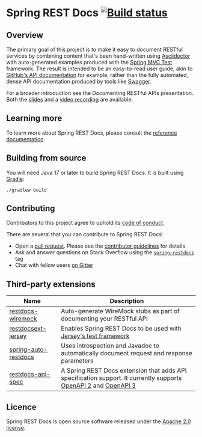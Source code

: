 # Spring REST Docs [![Build status][1]][2]

## Overview

The primary goal of this project is to make it easy to document RESTful services by combining content that's been hand-written using [Asciidoctor][3] with auto-generated examples produced with the [Spring MVC Test][4] framework.
The result is intended to be an easy-to-read user guide, akin to [GitHub's API documentation][5] for example, rather than the fully automated, dense API documentation produced by tools like [Swagger][6].

For a broader introduction see the Documenting RESTful APIs presentation.
Both the [slides][7] and a [video recording][8] are available.

## Learning more

To learn more about Spring REST Docs, please consult the [reference documentation][9].

## Building from source

You will need Java 17 or later to build Spring REST Docs.
It is built using [Gradle][10]:

```
./gradlew build
```

## Contributing

Contributors to this project agree to uphold its [code of conduct][11].

There are several that you can contribute to Spring REST Docs:

 - Open a [pull request][12]. Please see the [contributor guidelines][13] for details
 - Ask and answer questions on Stack Overflow using the [`spring-restdocs`][15] tag
 - Chat with fellow users [on Gitter][16]

## Third-party extensions

| Name | Description |
| ---- | ----------- |
| [restdocs-wiremock][17] | Auto-generate WireMock stubs as part of documenting your RESTful API |
| [restdocsext-jersey][18] | Enables Spring REST Docs to be used with [Jersey's test framework][19] |
| [spring-auto-restdocs][20] | Uses introspection and Javadoc to automatically document request and response parameters |
| [restdocs-api-spec][21] | A Spring REST Docs extension that adds API specification support. It currently supports [OpenAPI 2][22] and [OpenAPI 3][23] |

## Licence

Spring REST Docs is open source software released under the [Apache 2.0 license][14].

[1]: https://ci.spring.io/api/v1/teams/spring-restdocs/pipelines/spring-restdocs-2.0.x/jobs/build/badge (Build status)
[2]: https://ci.spring.io/teams/spring-restdocs/pipelines/spring-restdocs-2.0.x?groups=build
[3]: https://asciidoctor.org
[4]: https://docs.spring.io/spring-framework/docs/4.1.x/spring-framework-reference/htmlsingle/#spring-mvc-test-framework
[5]: https://developer.github.com/v3/
[6]: https://swagger.io
[7]: https://speakerdeck.com/ankinson/documenting-restful-apis-webinar
[8]: https://www.youtube.com/watch?v=knH5ihPNiUs&feature=youtu.be
[9]: https://docs.spring.io/spring-restdocs/docs/
[10]: https://gradle.org
[11]: CODE_OF_CONDUCT.md
[12]: https://help.github.com/articles/using-pull-requests/
[13]: CONTRIBUTING.md
[14]: https://www.apache.org/licenses/LICENSE-2.0.html
[15]: https://stackoverflow.com/tags/spring-restdocs
[16]: https://gitter.im/spring-projects/spring-restdocs
[17]: https://github.com/ePages-de/restdocs-wiremock
[18]: https://github.com/RESTDocsEXT/restdocsext-jersey
[19]: https://jersey.java.net/documentation/latest/test-framework.html
[20]: https://github.com/ScaCap/spring-auto-restdocs
[21]: https://github.com/ePages-de/restdocs-api-spec
[22]: https://github.com/OAI/OpenAPI-Specification/blob/master/versions/2.0.md
[23]: https://github.com/OAI/OpenAPI-Specification/blob/master/versions/3.0.2.md
